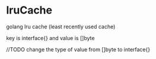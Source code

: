 # lruCache
golang lru cache (least recently used cache)

key is interface{} and value is []byte

//TODO change the type of value from []byte to interface{}
